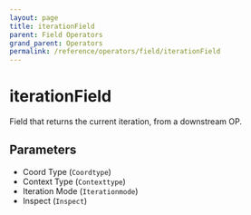 ```yaml
---
layout: page
title: iterationField
parent: Field Operators
grand_parent: Operators
permalink: /reference/operators/field/iterationField
---
```


# iterationField

Field that returns the current iteration, from a downstream OP.

## Parameters

* Coord Type (`Coordtype`)
* Context Type (`Contexttype`)
* Iteration Mode (`Iterationmode`)
* Inspect (`Inspect`)

